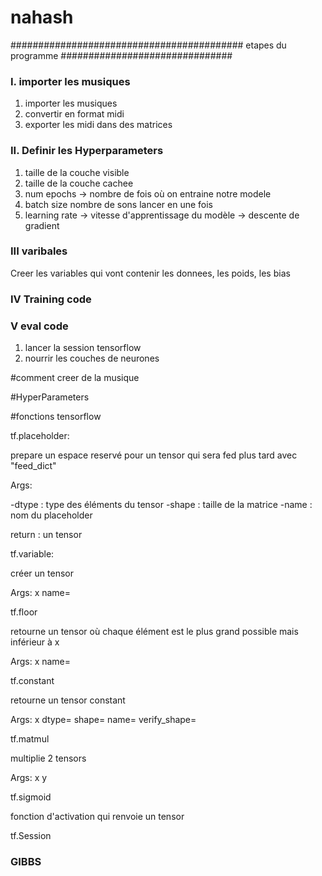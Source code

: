 # nahash
########################################## etapes du programme ###############################

### I. importer les musiques

1. importer les musiques
1. convertir en format midi
1. exporter les midi dans des matrices

### II. Definir les Hyperparameters

1. taille de la couche visible
1. taille de la couche cachee
1. num epochs -> nombre de fois où on entraine notre modele
1. batch size nombre de sons lancer en une fois 
1. learning rate -> vitesse d'apprentissage du modèle -> descente de gradient

### III varibales 

Creer les variables qui vont contenir les donnees, les poids, les bias

### IV Training code 

### V eval code 

1. lancer la session tensorflow
1. nourrir les couches de neurones





#comment creer de la musique


#HyperParameters



#fonctions tensorflow

tf.placeholder:

prepare un espace reservé pour un tensor qui sera fed plus tard avec "feed_dict"

Args:

-dtype : type des éléments du tensor
-shape : taille de la matrice
-name  : nom du placeholder

return : un tensor

tf.variable:

créer un tensor

Args:
x
name=


tf.floor

retourne un tensor où chaque élément est le plus grand possible mais inférieur à x

Args:
x
name=

tf.constant

retourne un tensor constant

Args:
x
dtype=
shape=
name=
verify_shape=

tf.matmul

multiplie 2 tensors

Args:
x
y

tf.sigmoid

fonction d'activation qui renvoie un tensor


tf.Session

### GIBBS


